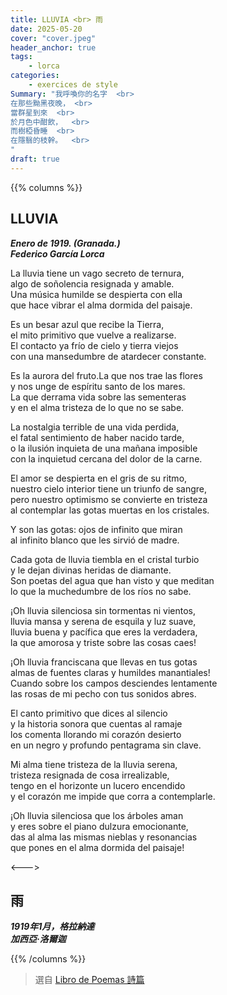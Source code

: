 ```yaml
---
title: LLUVIA <br> 雨
date: 2025-05-20
cover: "cover.jpeg"
header_anchor: true
tags:
    - lorca
categories:
    - exercices de style
Summary: "我呼喚你的名字  <br>
在那些黝黑夜晚， <br>
當群星到來  <br>
於月色中酣飲，  <br>
而樹椏昏睡  <br>
在隱翳的枝幹。  <br>
"
draft: true
---
```


{{% columns %}}

## LLUVIA

***Enero de 1919. (Granada.)***  
***Federico García Lorca***

La lluvia tiene un vago secreto de ternura,     
algo de soñolencia resignada y amable.      
Una música humilde se despierta con ella    
que hace vibrar el alma dormida del paisaje.        

Es un besar azul que recibe la Tierra,      
el mito primitivo que vuelve a realizarse.      
El contacto ya frío de cielo y tierra viejos        
con una mansedumbre de atardecer constante. 

Es la aurora del fruto.La que nos trae las flores       
y nos unge de espíritu santo de los mares.      
La que derrama vida sobre las sementeras        
y en el alma tristeza de lo que no se sabe.     

La nostalgia terrible de una vida perdida,      
el fatal sentimiento de haber nacido tarde,     
o la ilusión inquieta de una mañana imposible       
con la inquietud cercana del dolor de la carne. 

El amor se despierta en el gris de su ritmo,        
nuestro cielo interior tiene un triunfo de sangre,      
pero nuestro optimismo se convierte en tristeza         
al contemplar las gotas muertas en los cristales.       

Y son las gotas: ojos de infinito que miran     
al infinito blanco que les sirvió de madre.     

Cada gota de lluvia tiembla en el cristal turbio        
y le dejan divinas heridas de diamante.     
Son poetas del agua que han visto y que meditan     
lo que la muchedumbre de los ríos no sabe.      

¡Oh lluvia silenciosa sin tormentas ni vientos,     
lluvia mansa y serena de esquila y luz suave,       
lluvia buena y pacífica que eres la verdadera,      
la que amorosa y triste sobre las cosas caes!       

¡Oh lluvia franciscana que llevas en tus gotas      
almas de fuentes claras y humildes manantiales!     
Cuando sobre los campos desciendes lentamente   
las rosas de mi pecho con tus sonidos abres.    

El canto primitivo que dices al silencio    
y la historia sonora que cuentas al ramaje      
los comenta llorando mi corazón desierto        
en un negro y profundo pentagrama sin clave.    

Mi alma tiene tristeza de la lluvia serena,     
tristeza resignada de cosa irrealizable,        
tengo en el horizonte un lucero encendido       
y el corazón me impide que corra a contemplarle.        

¡Oh lluvia silenciosa que los árboles aman      
y eres sobre el piano dulzura emocionante,      
das al alma las mismas nieblas y resonancias        
que pones en el alma dormida del paisaje!       


<--->

## 雨

***1919年1月，格拉納達***  
***加西亞·洛爾迦***



   

{{% /columns %}}



> 選自 [Libro de Poemas 詩篇](../../shelves/libro-de-poemas) 